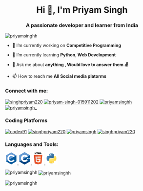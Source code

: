 <h1 align="center">Hi 👋, I'm Priyam Singh</h1>
<h3 align="center">A passionate developer and learner from India</h3>

<p align="left"> <img src="https://komarev.com/ghpvc/?username=priyamsinghh&label=Profile%20views&color=0e75b6&style=flat" alt="priyamsinghh" /> </p>


- 🔭 I’m currently working on **Competitive Programming**

- 🌱 I’m currently learning **Python, Web Development**

- 💬 Ask me about **anything , Would love to answer them.✌**

- 📫 How to reach me **All Social media platorms**

<h3 align="left">Connect with me:</h3>
<p align="left">
<a href="https://twitter.com/singhpriyam220" target="blank"><img align="center" src="https://raw.githubusercontent.com/rahuldkjain/github-profile-readme-generator/master/src/images/icons/Social/twitter.svg" alt="singhpriyam220" height="30" width="40" /></a>
<a href="https://linkedin.com/in/priyam-singh-015911202" target="blank"><img align="center" src="https://raw.githubusercontent.com/rahuldkjain/github-profile-readme-generator/master/src/images/icons/Social/linked-in-alt.svg" alt="priyam-singh-015911202" height="30" width="40" /></a>
<a href="https://fb.com/priyamsinghh" target="blank"><img align="center" src="https://raw.githubusercontent.com/rahuldkjain/github-profile-readme-generator/master/src/images/icons/Social/facebook.svg" alt="priyamsinghh" height="30" width="40" /></a>
<a href="https://instagram.com/priyamsingh_" target="blank"><img align="center" src="https://raw.githubusercontent.com/rahuldkjain/github-profile-readme-generator/master/src/images/icons/Social/instagram.svg" alt="priyamsingh_" height="30" width="40" /></a>
  <h3 align="left">Coding Platforms</h3>
<a href="https://www.codechef.com/users/codex91" target="blank"><img align="center" src="https://cdn.jsdelivr.net/npm/simple-icons@3.1.0/icons/codechef.svg" alt="codex91" height="30" width="40" /></a>
<a href="https://www.hackerrank.com/singhpriyam220" target="blank"><img align="center" src="https://raw.githubusercontent.com/rahuldkjain/github-profile-readme-generator/master/src/images/icons/Social/hackerrank.svg" alt="singhpriyam220" height="30" width="40" /></a>
<a href="https://codeforces.com/profile/priyamsingh" target="blank"><img align="center" src="https://raw.githubusercontent.com/rahuldkjain/github-profile-readme-generator/master/src/images/icons/Social/codeforces.svg" alt="priyamsingh" height="30" width="40" /></a>
<a href="https://www.leetcode.com/singhpriyam220" target="blank"><img align="center" src="https://raw.githubusercontent.com/rahuldkjain/github-profile-readme-generator/master/src/images/icons/Social/leet-code.svg" alt="singhpriyam220" height="30" width="40" /></a>
</p>

<h3 align="left">Languages and Tools:</h3>
<p align="left"> <a href="https://www.cprogramming.com/" target="_blank" rel="noreferrer"> <img src="https://raw.githubusercontent.com/devicons/devicon/master/icons/c/c-original.svg" alt="c" width="40" height="40"/> </a> <a href="https://www.w3schools.com/cpp/" target="_blank" rel="noreferrer"> <img src="https://raw.githubusercontent.com/devicons/devicon/master/icons/cplusplus/cplusplus-original.svg" alt="cplusplus" width="40" height="40"/> </a><a href="https://www.w3.org/html/" target="_blank" rel="noreferrer"> <img src="https://raw.githubusercontent.com/devicons/devicon/master/icons/html5/html5-original-wordmark.svg" alt="html5" width="40" height="40"/> </a> <a  <a href="https://www.python.org" target="_blank" rel="noreferrer"> <img src="https://raw.githubusercontent.com/devicons/devicon/master/icons/python/python-original.svg" alt="python" width="40" height="40"/> </a> </p>

<p><img align="left" src="https://github-readme-stats.vercel.app/api/top-langs?username=priyamsinghh&show_icons=true&locale=en&layout=compact" alt="priyamsinghh" /></p>

<p>&nbsp;<img align="center" src="https://github-readme-stats.vercel.app/api?username=priyamsinghh&show_icons=true&locale=en" alt="priyamsinghh" /></p>

<p><img align="center" src="https://github-readme-streak-stats.herokuapp.com/?user=priyamsinghh&" alt="priyamsinghh" /></p>
